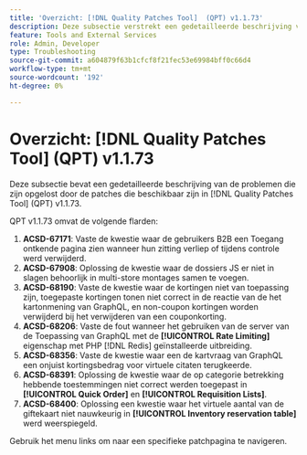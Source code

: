 ```yaml
---
title: 'Overzicht: [!DNL Quality Patches Tool]  (QPT) v1.1.73'
description: Deze subsectie verstrekt een gedetailleerde beschrijving van de kwesties die door de flarden beschikbaar in  [!DNL Quality Patches Tool]  (QPT) v1.1.73 worden bevestigd.
feature: Tools and External Services
role: Admin, Developer
type: Troubleshooting
source-git-commit: a604879f63b1cfcf8f21fec53e69984bff0c66d4
workflow-type: tm+mt
source-wordcount: '192'
ht-degree: 0%

---
```


# Overzicht: [!DNL Quality Patches Tool] (QPT) v1.1.73

Deze subsectie bevat een gedetailleerde beschrijving van de problemen die zijn opgelost door de patches die beschikbaar zijn in [!DNL Quality Patches Tool] (QPT) v1.1.73.

QPT v1.1.73 omvat de volgende flarden:
1. **ACSD-67171**: Vaste de kwestie waar de gebruikers B2B een Toegang ontkende pagina zien wanneer hun zitting verliep of tijdens controle werd verwijderd.
1. **ACSD-67908**: Oplossing de kwestie waar de dossiers JS er niet in slagen behoorlijk in multi-store montages samen te voegen.
1. **ACSD-68190**: Vaste de kwestie waar de kortingen niet van toepassing zijn, toegepaste kortingen tonen niet correct in de reactie van de het kartonmening van GraphQL, en non-coupon kortingen worden verwijderd bij het verwijderen van een couponkorting.
1. **ACSD-68206**: Vaste de fout wanneer het gebruiken van de server van de Toepassing van GraphQL met de **[!UICONTROL Rate Limiting]** eigenschap met PHP [!DNL Redis] geïnstalleerde uitbreiding.
1. **ACSD-68356**: Vaste de kwestie waar een de kartvraag van GraphQL een onjuist kortingsbedrag voor virtuele citaten terugkeerde.
1. **ACSD-68391**: Oplossing de kwestie waar de op categorie betrekking hebbende toestemmingen niet correct werden toegepast in **[!UICONTROL Quick Order]** en **[!UICONTROL Requisition Lists]**.
1. **ACSD-68400**: Oplossing een kwestie waar het virtuele aantal van de giftekaart niet nauwkeurig in **[!UICONTROL Inventory reservation table]** werd weerspiegeld.

Gebruik het menu links om naar een specifieke patchpagina te navigeren.
